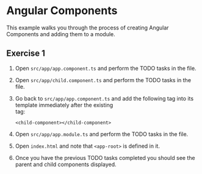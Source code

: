 # Angular Components

This example walks you through the process of creating Angular Components
and adding them to a module.

## Exercise 1

1. Open `src/app/app.component.ts` and perform the TODO tasks in the file.

2. Open `src/app/child.component.ts` and perform the TODO tasks in the file.

3. Go back to `src/app/app.component.ts` and add the following tag into its template
   immediately after the existing <br /> tag:

   `<child-component></child-component>`

4. Open `src/app/app.module.ts` and perform the TODO tasks in the file.

5. Open `index.html` and note that `<app-root>` is defined in it.

6. Once you have the previous TODO tasks completed you should see the parent and child components displayed.




